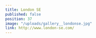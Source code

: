 ```yaml
---
title: London SE
published: false
position: 37
image: "/uploads/gallery__londonse.jpg"
link: http://www.london-se.com/
---
```


